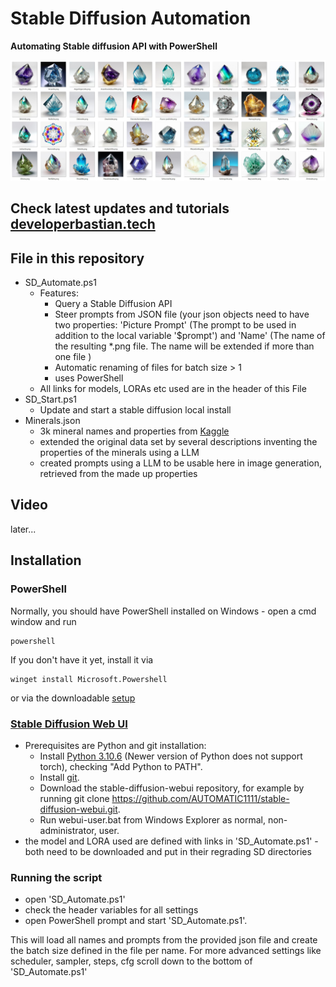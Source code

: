 # Stable Diffusion Automation #
**Automating Stable diffusion API with PowerShell**

![Minerals generated by Stable Diffusion automation](img/minerals.jpg)

## Check latest updates and tutorials [developerbastian.tech](https://developerbastian.tech/) ##

## File in this repository ##
- SD_Automate.ps1
	- Features:
		- Query a Stable Diffusion API 
		- Steer prompts from JSON file (your json objects need to have two properties: 'Picture Prompt' (The prompt to be used in addition to the local variable '$prompt') and 'Name' (The name of the resulting *.png file. The name will be extended if more than one file )
		- Automatic renaming of files for batch size > 1
		- uses PowerShell 
	- All links for models, LORAs etc used are in the header of this File
- SD_Start.ps1
	- Update and start a stable diffusion local install
- Minerals.json
	- 3k mineral names and properties from [Kaggle](https://www.kaggle.com/datasets/vinven7/comprehensive-database-of-minerals/data)
	- extended the original data set by several descriptions inventing the properties of the minerals using a LLM
	- created prompts using a LLM to be usable here in image generation, retrieved from the made up properties

## Video ##
later...

## Installation ##

### PowerShell ###
Normally, you should have PowerShell installed on Windows - open a cmd window and run
```
powershell
```
If you don't have it yet, install it via 
```
winget install Microsoft.Powershell
```
or via the downloadable [setup](https://learn.microsoft.com/de-de/powershell/scripting/install/installing-powershell-on-windows?view=powershell-7.4#installing-the-msi-package)

### [Stable Diffusion Web UI](https://github.com/AUTOMATIC1111/stable-diffusion-webui) ###
- Prerequisites are Python and git installation:
	- Install [Python 3.10.6](https://www.python.org/downloads/release/python-3106/) (Newer version of Python does not support torch), checking "Add Python to PATH".
	- Install [git](https://git-scm.com/download/win).
	- Download the stable-diffusion-webui repository, for example by running git clone https://github.com/AUTOMATIC1111/stable-diffusion-webui.git.
	- Run webui-user.bat from Windows Explorer as normal, non-administrator, user.
- the model and LORA used are defined with links in 'SD_Automate.ps1' - both need to be downloaded and put in their regrading SD directories

### Running the script ###
- open 'SD_Automate.ps1'
- check the header variables for all settings
- open PowerShell prompt and start 'SD_Automate.ps1'. 

This will load all names and prompts from the provided json file and create the batch size defined in the file per name.
For more advanced settings like scheduler, sampler, steps, cfg scroll down to the bottom of 'SD_Automate.ps1'